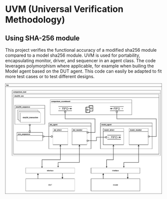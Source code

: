 # UVM (Universal Verification Methodology)
## Using SHA-256 module
This project verifies the functional accuracy of a modified sha256 module compared to a model sha256 module. UVM is used for portability, encapsulating monitor, driver, and sequencer in an agent class. The code leverages polymorphism where applicable, for example when builing the Model agent based on the DUT agent. This code can easily be adapted to fit more test cases or to test different designs.

![UVM diagram for SHA256](https://github.com/calewoodward/uvm_sha256/blob/main/sha256_UVM_block.png?raw=true)
